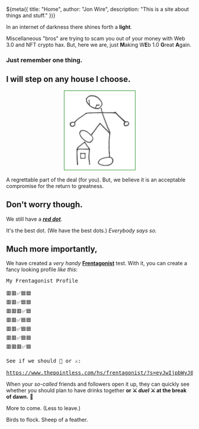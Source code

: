${meta({
	title: "Home",
	author: "Jon Wire",
	description: "This is a site about things and stuff."
})}

In an internet of darkness there shines forth a **light**.

Miscellaneous "bros" are trying to scam you out of your money with Web 3.0 and NFT crypto hax. But, here we are, just **M**aking W**E**b 1.0 **G**reat **A**gain.

### Just remember one thing.

## I will step on any house I choose.

<p style='text-align: center'>
	<img
		src='/images/big_giant.png'
		alt='Angry Stickman'
		style='border: 1px solid green; background-color: white'
	/>
</p>

A regrettable part of the deal (for you). But, we believe it is an acceptable compromise for the return to greatness.

## Don't worry though.

We still have a ***[red dot](./reddot)***.

It's the best dot. (We have the best dots.) *Everybody says so.*

## Much more importantly,

We have created a *very handy* [**Frentagonist**](hs/frentagonist/) test. With it, you can create a fancy looking profile *like this*:

<pre class='clipped'>
My Frentagonist Profile

🟥🟥✅🟦🟦
🟥🟥✅🟦🟦
🟥🟥🟥✅🟦
🟥🟥✅🟦🟦
🟥🟥✅🟦🟦
🟥🟥✅🟦🟦
🟥🟥🟥✅🟦

See if we should 🍻 or ⚔️:
<a href='/hs/frentagonist/?s=eyJwIjpbWyJ0aGVwb2ludGxlc3MuY29tIl0sIjIyMzIyMjMiXSwidiI6MX0%3D'>
https://www.thepointless.com/hs/frentagonist/?s=eyJwIjpbWyJ0aGVwb2ludGxlc3MuY29tIl0sIjIyMzIyMjMiXSwidiI6MX0%3D</a>
</pre>

When your *so-called* friends and followers open it up, they can quickly see
whether you should plan to have drinks together **or ⚔️ *duel* ⚔️ 
at the break of dawn.** 🌅

More to come. (Less to leave.)

Birds to flock. Sheep of a feather.
